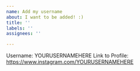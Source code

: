 ```yaml
---
name: Add my username
about: I want to be added! :)
title: ''
labels: ''
assignees: ''

---
```


Username: YOURUSERNAMEHERE
Link to Profile: https://www.instagram.com/YOURUSERNAMEHERE
